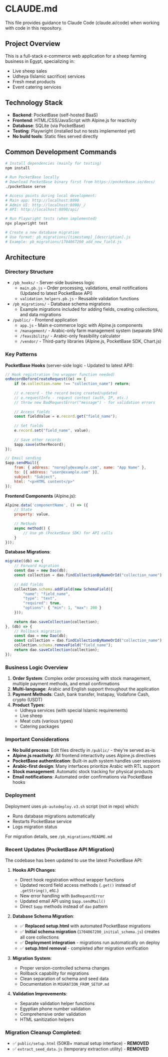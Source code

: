 # CLAUDE.md

This file provides guidance to Claude Code (claude.ai/code) when working with code in this repository.

## Project Overview

This is a full-stack e-commerce web application for a sheep farming business in Egypt, specializing in:
- Live sheep sales
- Udheya (Islamic sacrifice) services  
- Fresh meat products
- Event catering services

## Technology Stack

- **Backend**: PocketBase (self-hosted BaaS)
- **Frontend**: HTML/CSS/JavaScript with Alpine.js for reactivity
- **Database**: SQLite (via PocketBase)
- **Testing**: Playwright (installed but no tests implemented yet)
- **No build tools**: Static files served directly

## Common Development Commands

```bash
# Install dependencies (mainly for testing)
npm install

# Run PocketBase locally
# Download PocketBase binary first from https://pocketbase.io/docs/
./pocketbase serve

# Access points during local development:
# Main app: http://localhost:8090
# Admin UI: http://localhost:8090/_/
# API: http://localhost:8090/api/

# Run Playwright tests (when implemented)
npx playwright test

# Create a new database migration
# Use format: pb_migrations/[timestamp]_[description].js
# Example: pb_migrations/1704067200_add_new_field.js
```

## Architecture

### Directory Structure
- `/pb_hooks/` - Server-side business logic
  - `main.pb.js` - Order processing, validations, email notifications (Updated to latest PocketBase API)
  - `validation_helpers.pb.js` - Reusable validation functions
- `/pb_migrations/` - Database schema migrations
  - Example migrations included for adding fields, creating collections, and data migrations
- `/public/` - Frontend application
  - `app.js` - Main e-commerce logic with Alpine.js components
  - `/management/` - Arabic-only farm management system (separate SPA)
  - `/feasibility/` - Arabic-only feasibility calculator
  - `/vendor/` - Third-party libraries (Alpine.js, PocketBase SDK, Chart.js)

### Key Patterns

**PocketBase Hooks** (server-side logic - Updated to latest API):
```javascript
// Hook registration (no wrapper function needed)
onRecordBeforeCreateRequest((e) => {
    if (e.collection.name !== "collection_name") return;
    
    // e.record - the record being created/updated
    // e.requestInfo - request context (auth, IP, etc.)
    // throw new BadRequestError("message") - for validation errors
    
    // Access fields
    const fieldValue = e.record.get("field_name");
    
    // Set fields
    e.record.set("field_name", value);
    
    // Save other records
    $app.save(otherRecord);
});

// Email sending
$app.sendMail({
    from: { address: "noreply@example.com", name: "App Name" },
    to: [{ address: "user@example.com" }],
    subject: "Subject",
    html: "<p>HTML content</p>"
});
```

**Frontend Components** (Alpine.js):
```javascript
Alpine.data('componentName', () => ({
    // State
    property: value,
    
    // Methods
    async method() {
        // Use pb (PocketBase SDK) for API calls
    }
}));
```

**Database Migrations**:
```javascript
migrate((db) => {
    // Forward migration
    const dao = new Dao(db);
    const collection = dao.findCollectionByNameOrId("collection_name");
    
    // Add fields
    collection.schema.addField(new SchemaField({
        "name": "field_name",
        "type": "text",
        "required": true,
        "options": { "min": 1, "max": 200 }
    }));
    
    return dao.saveCollection(collection);
}, (db) => {
    // Rollback migration
    const dao = new Dao(db);
    const collection = dao.findCollectionByNameOrId("collection_name");
    collection.schema.removeField("field_name");
    return dao.saveCollection(collection);
});
```

### Business Logic Overview

1. **Order System**: Complex order processing with stock management, multiple payment methods, and email confirmations
2. **Multi-language**: Arabic and English support throughout the application
3. **Payment Methods**: Cash, bank transfer, Instapay, Vodafone Cash, crypto (USDT)
4. **Product Types**: 
   - Udheya services (with special Islamic requirements)
   - Live sheep
   - Meat cuts (various types)
   - Catering packages

### Important Considerations

- **No build process**: Edit files directly in `/public/` - they're served as-is
- **Alpine.js reactivity**: All frontend interactivity uses Alpine.js directives
- **PocketBase authentication**: Built-in auth system handles user sessions
- **Arabic-first design**: Many interfaces prioritize Arabic with RTL support
- **Stock management**: Automatic stock tracking for physical products
- **Email notifications**: Automated order confirmations via PocketBase hooks

### Deployment

Deployment uses `pb-autodeploy.v3.sh` script (not in repo) which:
- Runs database migrations automatically
- Restarts PocketBase service
- Logs migration status

For migration details, see `/pb_migrations/README.md`

### Recent Updates (PocketBase API Migration)

The codebase has been updated to use the latest PocketBase API:

1. **Hooks API Changes**:
   - Direct hook registration without wrapper functions
   - Updated record field access methods (`.get()` instead of `.getString()`, etc.)
   - New error handling with `BadRequestError`
   - Updated email API using `$app.sendMail()`
   - Direct `$app` methods instead of `dao` pattern

2. **Database Schema Migration**:
   - ✅ **Replaced setup.html** with automated PocketBase migrations
   - ✅ **Initial schema migration** (`1704067200_initial_schema.js`) creates all core collections
   - ✅ **Deployment integration** - migrations run automatically on deploy
   - ✅ **setup.html removal** - completed after migration verification

3. **Migration System**:
   - Proper version-controlled schema changes
   - Rollback capability for migrations
   - Clean separation of schema and seed data
   - Documentation in `MIGRATION_FROM_SETUP.md`

4. **Validation Improvements**:
   - Separate validation helper functions
   - Egyptian phone number validation
   - Comprehensive order validation
   - HTML sanitization helpers

### Migration Cleanup Completed:
- ✅ `public/setup.html` (50KB+ manual setup interface) - **REMOVED**
- ✅ `extract_seed_data.js` (temporary extraction utility) - **REMOVED**